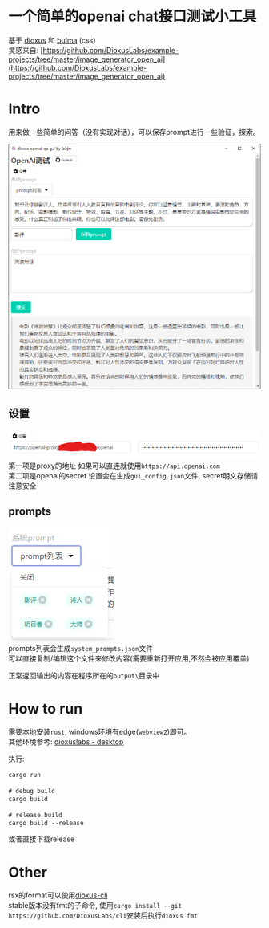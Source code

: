 # 一个简单的openai chat接口测试小工具
基于 [dioxus](https://github.com/DioxusLabs/dioxus) 和 [bulma](https://bulma.io) (css)  
灵感来自: [https://github.com/DioxusLabs/example-projects/tree/master/image_generator_open_ai](https://github.com/DioxusLabs/example-projects/tree/master/image_generator_open_ai) 

# Intro
用来做一些简单的问答（没有实现对话），可以保存prompt进行一些验证，探索。

![](readme/image.PNG)

## 设置
![](readme/setting.png)  
第一项是proxy的地址 如果可以直连就使用`https://api.openai.com`  
第二项是openai的secret
设置会在生成`gui_config.json`文件, secret明文存储请注意安全  

## prompts
![](readme/prompts.png)  
prompts列表会生成`system_prompts.json`文件  
可以直接复制/编辑这个文件来修改内容(需要重新打开应用,不然会被应用覆盖)  

正常返回输出的内容在程序所在的`output\`目录中


# How to run
需要本地安装`rust`, windows环境有edge(`webview2`)即可。  
其他环境参考:  [dioxuslabs - desktop](https://dioxuslabs.com/docs/0.3/guide/en/getting_started/desktop.html)  

执行:
```shell
cargo run

# debug build
cargo build

# release build
cargo build --release
```

或者直接下载release  

# Other
rsx的format可以使用[dioxus-cli](https://github.com/DioxusLabs/cli)   
stable版本没有fmt的子命令, 使用`cargo install --git https://github.com/DioxusLabs/cli`安装后执行`dioxus fmt`  

